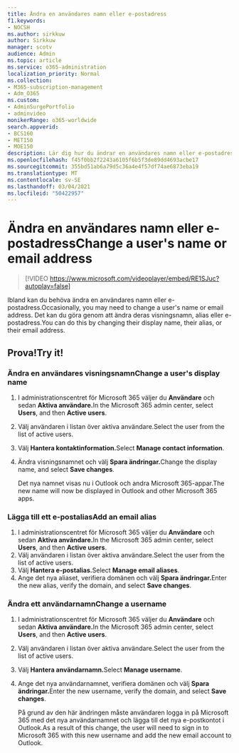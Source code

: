 ```yaml
---
title: Ändra en användares namn eller e-postadress
f1.keywords:
- NOCSH
ms.author: sirkkuw
author: Sirkkuw
manager: scotv
audience: Admin
ms.topic: article
ms.service: o365-administration
localization_priority: Normal
ms.collection:
- M365-subscription-management
- Adm_O365
ms.custom:
- AdminSurgePortfolio
- adminvideo
monikerRange: o365-worldwide
search.appverid:
- BCS160
- MET150
- MOE150
description: Lär dig hur du ändrar en användares namn eller e-postadress.
ms.openlocfilehash: f45f0bb2f2243a6105f6b5f3de89dd4693acbe17
ms.sourcegitcommit: 355bd51ab6a79d5c36a4e4f57df74ae6873eba19
ms.translationtype: MT
ms.contentlocale: sv-SE
ms.lasthandoff: 03/04/2021
ms.locfileid: "50422957"
---
```

# <a name="change-a-users-name-or-email-address"></a><span data-ttu-id="172d0-103">Ändra en användares namn eller e-postadress</span><span class="sxs-lookup"><span data-stu-id="172d0-103">Change a user's name or email address</span></span>

> [!VIDEO https://www.microsoft.com/videoplayer/embed/RE1SJuc?autoplay=false]

<span data-ttu-id="172d0-104">Ibland kan du behöva ändra en användares namn eller e-postadress.</span><span class="sxs-lookup"><span data-stu-id="172d0-104">Occasionally, you may need to change a user's name or email address.</span></span> <span data-ttu-id="172d0-105">Det kan du göra genom att ändra deras visningsnamn, alias eller e-postadress.</span><span class="sxs-lookup"><span data-stu-id="172d0-105">You can do this by changing their display name, their alias, or their email address.</span></span> 

## <a name="try-it"></a><span data-ttu-id="172d0-106">Prova!</span><span class="sxs-lookup"><span data-stu-id="172d0-106">Try it!</span></span>

### <a name="change-a-users-display-name"></a><span data-ttu-id="172d0-107">Ändra en användares visningsnamn</span><span class="sxs-lookup"><span data-stu-id="172d0-107">Change a user's display name</span></span>

1. <span data-ttu-id="172d0-108">I administrationscentret för Microsoft 365 väljer du **Användare** och sedan **Aktiva användare.**</span><span class="sxs-lookup"><span data-stu-id="172d0-108">In the Microsoft 365 admin center, select **Users**, and then **Active users**.</span></span>
1. <span data-ttu-id="172d0-109">Välj användaren i listan över aktiva användare.</span><span class="sxs-lookup"><span data-stu-id="172d0-109">Select the user from the list of active users.</span></span>
1. <span data-ttu-id="172d0-110">Välj **Hantera kontaktinformation.**</span><span class="sxs-lookup"><span data-stu-id="172d0-110">Select **Manage contact information**.</span></span>
1. <span data-ttu-id="172d0-111">Ändra visningsnamnet och välj **Spara ändringar.**</span><span class="sxs-lookup"><span data-stu-id="172d0-111">Change the display name, and select **Save changes**.</span></span>

    <span data-ttu-id="172d0-112">Det nya namnet visas nu i Outlook och andra Microsoft 365-appar.</span><span class="sxs-lookup"><span data-stu-id="172d0-112">The new name will now be displayed in Outlook and other Microsoft 365 apps.</span></span>

### <a name="add-an-email-alias"></a><span data-ttu-id="172d0-113">Lägga till ett e-postalias</span><span class="sxs-lookup"><span data-stu-id="172d0-113">Add an email alias</span></span>

1. <span data-ttu-id="172d0-114">I administrationscentret för Microsoft 365 väljer du **Användare** och sedan **Aktiva användare.**</span><span class="sxs-lookup"><span data-stu-id="172d0-114">In the Microsoft 365 admin center, select **Users**, and then **Active users**.</span></span>
1. <span data-ttu-id="172d0-115">Välj användaren i listan över aktiva användare.</span><span class="sxs-lookup"><span data-stu-id="172d0-115">Select the user from the list of active users.</span></span>
1. <span data-ttu-id="172d0-116">Välj **Hantera e-postalias.**</span><span class="sxs-lookup"><span data-stu-id="172d0-116">Select **Manage email aliases**.</span></span>
1. <span data-ttu-id="172d0-117">Ange det nya aliaset, verifiera domänen och välj **Spara ändringar.**</span><span class="sxs-lookup"><span data-stu-id="172d0-117">Enter the new alias, verify the domain, and select **Save changes**.</span></span>

### <a name="change-a-username"></a><span data-ttu-id="172d0-118">Ändra ett användarnamn</span><span class="sxs-lookup"><span data-stu-id="172d0-118">Change a username</span></span>

1. <span data-ttu-id="172d0-119">I administrationscentret för Microsoft 365 väljer du **Användare** och sedan **Aktiva användare.**</span><span class="sxs-lookup"><span data-stu-id="172d0-119">In the Microsoft 365 admin center, select **Users**, and then **Active users**.</span></span>
1. <span data-ttu-id="172d0-120">Välj användaren i listan över aktiva användare.</span><span class="sxs-lookup"><span data-stu-id="172d0-120">Select the user from the list of active users.</span></span>
1. <span data-ttu-id="172d0-121">Välj **Hantera användarnamn.**</span><span class="sxs-lookup"><span data-stu-id="172d0-121">Select **Manage username**.</span></span>
1. <span data-ttu-id="172d0-122">Ange det nya användarnamnet, verifiera domänen och välj **Spara ändringar.**</span><span class="sxs-lookup"><span data-stu-id="172d0-122">Enter the new username, verify the domain, and select **Save changes**.</span></span>

    <span data-ttu-id="172d0-123">På grund av den här ändringen måste användaren logga in på Microsoft 365 med det nya användarnamnet och lägga till det nya e-postkontot i Outlook.</span><span class="sxs-lookup"><span data-stu-id="172d0-123">As a result of this change, the user will need to sign in to Microsoft 365 with this new username and add the new email account to Outlook.</span></span>
